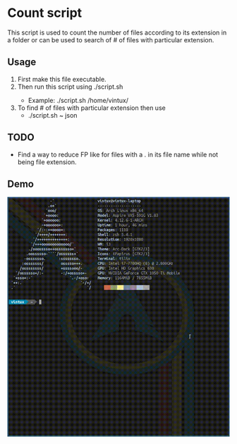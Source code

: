 # Count script

This script is used to count the number of files according to its extension in a folder or can be used to search of # of files with particular extension.

## Usage

1. First make this file executable.
2. Then run this script using ./script.sh <location>
   * Example: ./script.sh /home/vintux/
3. To find # of files with particular extension then use 
   * ./script.sh ~ json

## TODO

- Find a way to reduce FP like for files with a . in its file name while not being file extension. 

## Demo

![demo](screenshot/count1.gif)
